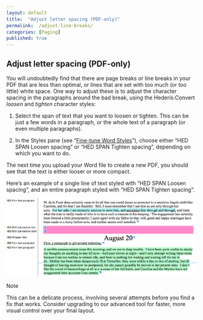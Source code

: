 ```yaml
---
layout: default
title:  "Adjust letter spacing (PDF-only)"
permalink:  /adjust-line-breaks/
categories: [Paging]
published: true
---
```


<section data-type="chapter" class="hsecchapter" data-hederis-type="hsecchapter" id="adjust-line-breaks" data-pi-attrs="id: adjust-line-breaks" role="doc-chapter" title="Adjust letter spacing (PDF-only)"><h1 data-hederis-type="hblkchaptitle" class="hblkchaptitle" id="p5ueTFPWY">Adjust letter spacing (PDF-only)</h1>
    <p class="hblkp" data-hederis-type="hblkp" id="pLcnE5cCJ">You will undoubtedly find that there are page breaks or line breaks in your PDF that are less than optimal, or lines that are set with too much (or too little) white space. One way to adjust these is to adjust the character spacing in the paragraphs around the bad break, using the Hederis:Convert <em>loosen</em> and <em>tighten</em> character styles:</p>
    <ol class="hwprnum-list" data-hederis-type="hwprnum-list" id="pPqxwCfBt"><li class="hblkoli" data-hederis-type="hblkoli" id="liFLwseXdK"><p class="hblkoli" data-hederis-type="hblkoli" id="pRNp2wx9i">Select the span of text that you want to loosen or tighten. This can be just a few words in a paragraph, or the whole text of a paragraph (or even multiple paragraphs). </p></li>
    <li class="hblkoli" data-hederis-type="hblkoli" id="liIEnfe38R"><p class="hblkoli" data-hederis-type="hblkoli" id="pt3aPzc4m">In the Styles pane (see &#8220;<a href="{% post_url 2019-05-22-14-Fine-tuneWordStyles %}"><span class="Hyperlink">Fine-tune Word Styles</span></a>&#8221;), choose either &#8220;HED SPAN Loosen spacing&#8221; or &#8220;HED SPAN Tighten spacing&#8221;, depending on which you want to do.</p></li>
    </ol>
    <p class="hblkp" data-hederis-type="hblkp" id="paM8SIsga">The next time you upload your Word file to create a new PDF, you should see that the text is either looser or more compact.</p>
    <p class="hblkp" data-hederis-type="hblkp" id="pr5nKFJuR">Here&#8217;s an example of a single line of text styled with &#8220;HED SPAN Loosen spacing&#8221;, and an entire paragraph styled with &#8220;HED SPAN Tighten spacing&#8221;.</p>
    <img data-hederis-type="hblkimg" class="hblkimg" id="pwQWntoQ4" src="/images/loosetight1.png"/>
    <aside class="hwprbox box" data-hederis-type="hwprbox" id="p7oHmI2wR" data-type="sidebar"><p class="hblktype" data-hederis-type="hblktype" id="p6ar2dpJd">Note</p>
    <p class="hblkp" data-hederis-type="hblkp" id="pZnNEJBTV">This can be a delicate process, involving several attempts before you find a fix that works. Consider upgrading to our advanced tool for faster, more visual control over your final layout.</p>
    </aside>
    </section>
    